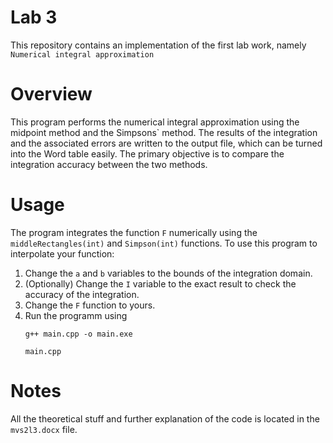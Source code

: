 # Lab 3

This repository contains an implementation of the first lab work, namely `Numerical integral approximation`

# Overview
This program performs the numerical integral approximation using the midpoint method and the Simpsons` method.
The results of the integration and the associated errors are written to the output file, which can be turned into the Word table easily.
The primary objective is to compare the integration accuracy between the two methods.

# Usage

The program integrates the function `F` numerically using the `middleRectangles(int)` and `Simpson(int)` functions.
To use this program to interpolate your function:
1. Change the `a` and `b` variables to the bounds of the integration domain.
2. (Optionally) Change the `I` variable to the exact result to check the accuracy of the integration.
3. Change the `F` function to yours.
4. Run the programm using
   ```
   g++ main.cpp -o main.exe
   ```
   ```
   main.cpp
   ```
   
# Notes
All the theoretical stuff and further explanation of the code is located in the `mvs2l3.docx` file.
